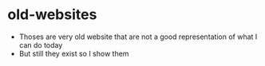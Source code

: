 # old-websites
- Thoses are very old website that are not a good representation of what I can do today
- But still they exist so I show them